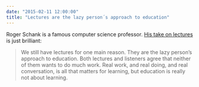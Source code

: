 ```yaml
---
date: "2015-02-11 12:00:00"
title: "Lectures are the lazy person´s approach to education"
---
```




Roger Schank is a famous computer science professor. [His take on lectures](http://educationoutrage.blogspot.ca/2015/01/why-do-we-give-lectures-why-does-anyone.html) is just brilliant:

> We still have lectures for one main reason. They are the lazy person&rsquo;s approach to education. Both lectures and listeners agree that neither of them wants to do much work. Real work, and real doing, and real conversation, is all that matters for learning, but education is really not about learning.



